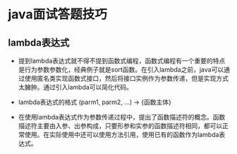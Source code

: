 # java面试答题技巧

## lambda表达式

- 提到lambda表达式就不得不提到函数式编程，函数式编程有一个重要的特点是行为参数参数化，经典例子就是sort函数。在引入lambda之前，java可以通过使用匿名类实现函数式接口，然后将接口实例作为参数传递，但是实现方式太臃肿。通过引入lambda可以简化代码。

- lambda表达式的格式
    (parm1, parm2, ...) -> {函数主体}

- 在使用lambda表达式作为参数传递过程中，提出了函数描述符的概念。函数描述符主要由入参、出参构成，只要形参和实参的函数描述符相同，都可以正常使用。在实际使用中还可以使用方法引用，使用已有的函数作为lambda表达式。

